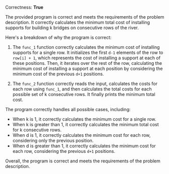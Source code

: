 Correctness: **True**

The provided program is correct and meets the requirements of the problem description. It correctly calculates the minimum total cost of installing supports for building k bridges on consecutive rows of the river.

Here's a breakdown of why the program is correct:

1. The `func_1` function correctly calculates the minimum cost of installing supports for a single row. It initializes the first `d-1` elements of the row to `row[i] + 1`, which represents the cost of installing a support at each of these positions. Then, it iterates over the rest of the row, calculating the minimum cost of installing a support at each position by considering the minimum cost of the previous `d+1` positions.

2. The `func_2` function correctly reads the input, calculates the costs for each row using `func_1`, and then calculates the total costs for each possible set of k consecutive rows. It finally prints the minimum total cost.

The program correctly handles all possible cases, including:

* When k is 1, it correctly calculates the minimum cost for a single row.
* When k is greater than 1, it correctly calculates the minimum total cost for k consecutive rows.
* When d is 1, it correctly calculates the minimum cost for each row, considering only the previous position.
* When d is greater than 1, it correctly calculates the minimum cost for each row, considering the previous `d+1` positions.

Overall, the program is correct and meets the requirements of the problem description.